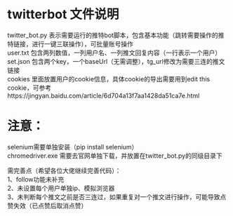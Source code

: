 # twitterbot 文件说明  
twitter_bot.py 表示需要运行的推特bot脚本，包含基本功能（跳转需要操作的推特链接，进行一键三联操作），可批量账号操作  
user.txt 包含两列数值，一列用户名、一列推文回复内容（一行表示一个用户）  
set.json 包含两个key，一个baseUrl（无需调整），tg_url修改为需要三连的推文链接  
cookies 里面放置用户的cookie信息，具体cookie的导出需要用到edit this cookie，可参考https://jingyan.baidu.com/article/6d704a13f7aa1428da51ca7e.html  

# 注意：  
selenium需要单独安装（pip install selenium）  
chromedriver.exe 需要去官网单独下载，并放置在twitter_bot.py的同级目录下  

需完善点（希望各位大佬继续完善代码）：  
1、follow功能未补充  
2、未设置每个用户单独ip、模拟浏览器  
3、未判断每个推文之前是否三连过，如果重复对一个推文进行操作，可能导致点赞失效（已点赞后取消点赞）  
